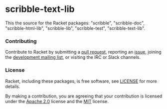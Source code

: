# scribble-text-lib

This the source for the Racket packages: "scribble", "scribble-doc", "scribble-html-lib", "scribble-lib", "scribble-test", "scribble-text-lib".

### Contributing

Contribute to Racket by submitting a [pull request], reporting an
[issue], joining the [development mailing list], or visiting the
IRC or Slack channels.

### License

Racket, including these packages, is free software, see [LICENSE]
for more details.

By making a contribution, you are agreeing that your contribution
is licensed under the [Apache 2.0] license and the [MIT] license.

[MIT]: https://github.com/racket/racket/blob/master/racket/src/LICENSE-MIT.txt
[Apache 2.0]: https://www.apache.org/licenses/LICENSE-2.0.txt
[pull request]: https://github.com/racket/scribble-text-lib/pulls
[issue]: https://github.com/racket/scribble-text-lib/issues
[development mailing list]: https://lists.racket-lang.org
[LICENSE]: LICENSE

